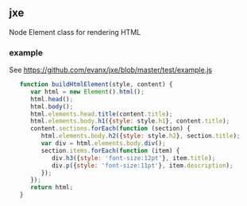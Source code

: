 ## jxe

Node Element class for rendering HTML

### example 

See https://github.com/evanx/jxe/blob/master/test/example.js

```javascript
   function buildHtmlElement(style, content) {
      var html = new Element().html();
      html.head();
      html.body();
      html.elements.head.title(content.title);
      html.elements.body.h1({style: style.h1}, content.title);
      content.sections.forEach(function (section) {
         html.elements.body.h2({style: style.h2}, section.title);
         var div = html.elements.body.div();
         section.items.forEach(function (item) {
            div.h3({style: 'font-size:12pt'}, item.title);
            div.p({style: 'font-size:11pt'}, item.description);
         });
      });
      return html;
   }
```
